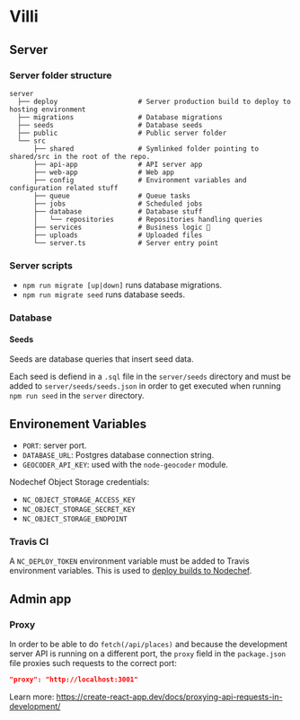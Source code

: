 # Villi

## Server
### Server folder structure

```
server
  ├── deploy                    # Server production build to deploy to hosting environment
  ├── migrations                # Database migrations
  ├── seeds                     # Database seeds
  ├── public                    # Public server folder
  └── src
      ├── shared                # Symlinked folder pointing to shared/src in the root of the repo.
      ├── api-app               # API server app
      ├── web-app               # Web app
      ├── config                # Environment variables and configuration related stuff
      ├── queue                 # Queue tasks
      ├── jobs                  # Scheduled jobs
      ├── database              # Database stuff
      │   └── repositories      # Repositories handling queries
      ├── services              # Business logic 💼
      ├── uploads               # Uploaded files
      └── server.ts             # Server entry point
```

### Server scripts

- `npm run migrate [up|down]` runs database migrations.
- `npm run migrate seed` runs database seeds.

### Database
#### Seeds

Seeds are database queries that insert seed data.

Each seed is defiend in a `.sql` file in the `server/seeds` directory and must be added to `server/seeds/seeds.json` in order to get executed when running `npm run seed` in the `server` directory.

## Environement Variables
- `PORT`: server port.
- `DATABASE_URL`: Postgres database connection string.
- `GEOCODER_API_KEY`: used with the `node-geocoder` module.

Nodechef Object Storage credentials:
- `NC_OBJECT_STORAGE_ACCESS_KEY`
- `NC_OBJECT_STORAGE_SECRET_KEY`
- `NC_OBJECT_STORAGE_ENDPOINT`


### Travis CI

A `NC_DEPLOY_TOKEN` environment variable must be added to Travis environment variables.
This is used to [deploy builds to Nodechef](https://www.nodechef.com/docs/node/deploy).

## Admin app

### Proxy

In order to be able to do `fetch(/api/places)` and because the development server API is running on a different port,
the `proxy` field in the `package.json` file proxies such requests to the correct port:

```json
"proxy": "http://localhost:3001"
```

Learn more:
https://create-react-app.dev/docs/proxying-api-requests-in-development/




